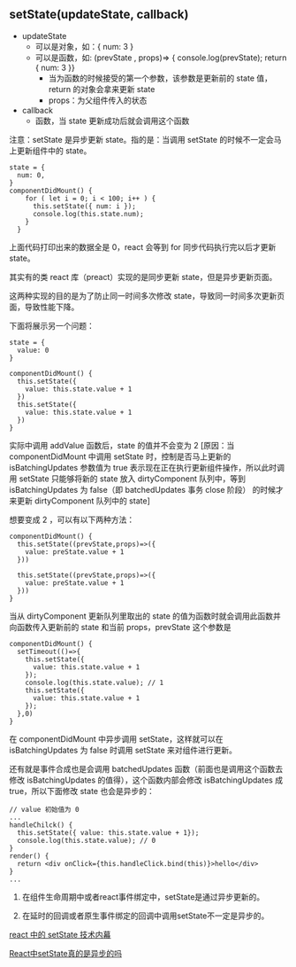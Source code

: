 ## setState(updateState, callback)

- updateState
  - 可以是对象，如：{ num: 3 }
  - 可以是函数，如: (prevState , props)=> { console.log(prevState);  return { num: 3 }}
    - 当为函数的时候接受的第一个参数，该参数是更新前的 state 值，return 的对象会拿来更新 state
    - props：为父组件传入的状态
- callback
  - 函数，当 state 更新成功后就会调用这个函数

注意：setState 是异步更新 state。指的是：当调用 setState 的时候不一定会马上更新组件中的 state。

```
state = {
  num: 0,
}
componentDidMount() {
    for ( let i = 0; i < 100; i++ ) {
      this.setState({ num: i });
      console.log(this.state.num);
    }
  }
```

上面代码打印出来的数据全是 0，react 会等到 for 同步代码执行完以后才更新 state。

其实有的类 react 库（preact）实现的是同步更新 state，但是异步更新页面。

这两种实现的目的是为了防止同一时间多次修改 state，导致同一时间多次更新页面，导致性能下降。

下面将展示另一个问题：

```
state = {
  value: 0
}

componentDidMount() {
  this.setState({
    value: this.state.value + 1
  })
  this.setState({
    value: this.state.value + 1
  })
}
```

实际中调用 addValue 函数后，state 的值并不会变为 2 [原因：当 componentDidMount 中调用 setState 时，控制是否马上更新的 isBatchingUpdates 参数值为 true 表示现在正在执行更新组件操作，所以此时调用 setState 只能够将新的 state 放入 dirtyComponent 队列中，等到 isBatchingUpdates 为 false（即 batchedUpdates 事务 close 阶段） 的时候才来更新 dirtyComponent 队列中的 state]

想要变成 2 ，可以有以下两种方法：

```
componentDidMount() {
  this.setState((prevState,props)=>({
    value: preState.value + 1
  }))

  this.setState((prevState,props)=>({
    value: preState.value + 1
  }))
}
```

当从 dirtyComponent 更新队列里取出的 state 的值为函数时就会调用此函数并向函数传入更新前的 state 和当前 props，prevState 这个参数是

```
componentDidMount() {
  setTimeout(()=>{
    this.setState({
      value: this.state.value + 1
    });
    console.log(this.state.value); // 1
    this.setState({
      value: this.state.value + 1
    });
  },0)
}
```

在 componentDidMount 中异步调用 setState，这样就可以在 isBatchingUpdates 为 false 时调用 setState 来对组件进行更新。

还有就是事件合成也是会调用 batchedUpdates 函数（前面也是调用这个函数去修改 isBatchingUpdates 的值得），这个函数内部会修改 isBatchingUpdates 成 true，所以下面修改 state 也会是异步的：

```
// value 初始值为 0
...
handleChilck() {
  this.setState({ value: this.state.value + 1});
  console.log(this.state.value); // 0
}
render() {
  return <div onClick={this.handleClick.bind(this)}>hello</div>
}
...
```

1. 在组件生命周期中或者react事件绑定中，setState是通过异步更新的。 

2. 在延时的回调或者原生事件绑定的回调中调用setState不一定是异步的。



[react 中的 setState 技术内幕](https://github.com/MrErHu/blog/issues/20)

[React中setState真的是异步的吗](https://juejin.im/post/5ac1aaad6fb9a028d444bb87)




